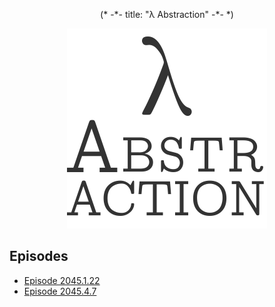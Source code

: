 <p align="center" class="file-vars">
(* -*- title: "λ Abstraction" -*- *)
</p>

<p align="center"><a href="./"><img id="logo" 
src="abstr-logo.png" width="320px" height="320px" /></a></p>

## Episodes

* [Episode 2045.1.22](ep2045.1.22.md)
* [Episode 2045.4.7](ep2045.4.7.md)

